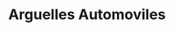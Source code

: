 ---
title: "Arguelles Automoviles"
url: /madrid/arguelles-automoviles-calle-de-galileo-galilei/
shop: coche
---